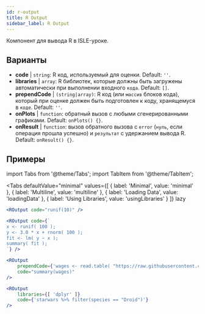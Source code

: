 ```yaml
---
id: r-output
title: R Output
sidebar_label: R Output
---
```


Компонент для вывода R в ISLE-уроке.

## Варианты

* __code__ | `string`: R код, используемый для оценки. Default: `''`.
* __libraries__ | `array`: R библиотек, которые должны быть загружены автоматически при выполнении входного `кода`. Default: `[]`.
* __prependCode__ | `(string|array)`: R код (или `массив` блоков кода), который при оценке должен быть подготовлен к коду, хранящемуся в `коде`. Default: `''`.
* __onPlots__ | `function`: обратный вызов с любыми сгенерированными графиками. Default: `onPlots() {}`.
* __onResult__ | `function`: вызов обратного вызова с `error` (`нуль`, если операция прошла успешно) и `результат` с удержанием вывода R. Default: `onResult() {}`.


## Примеры

import Tabs from '@theme/Tabs';
import TabItem from '@theme/TabItem';

<Tabs
    defaultValue="minimal"
    values={[
        { label: 'Minimal', value: 'minimal' },
        { label: 'Multiline', value: 'multiline' },
        { label: 'Loading Data', value: 'loadingData' },
        { label: 'Using Libraries', value: 'usingLibraries' }
    ]}
    lazy
>

<TabItem value="minimal" >

```jsx live
<ROutput code="runif(10)" />
```

</TabItem>

<TabItem value="multiline" >

```jsx live
<ROutput code={`
x <- runif( 100 );
y <- 3.0 * x + rnorm( 100 );
fit <- lm( y ~ x );
summary( fit );
`} />
```

</TabItem>

<TabItem value="loadingData" >

```jsx live
<ROutput 
    prependCode={'wages <- read.table( "https://raw.githubusercontent.com/stdlib-js/stdlib/develop/lib/node_modules/%40stdlib/datasets/berndt-cps-wages-1985/data/data.csv", header=TRUE, sep=",")'} 
    code="summary(wages)"
/>
```

</TabItem>

<TabItem value="usingLibraries" >

```jsx live
<ROutput 
    libraries={[ 'dplyr' ]}
    code={'starwars %>% filter(species == "Droid")'}
/>
```

</TabItem>

</Tabs>
